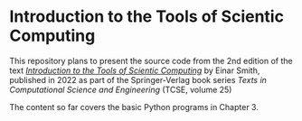 # Introduction to the Tools of Scientic Computing

This repository plans to present the source code from the 2nd edition of the  text [*Introduction to the Tools of Scientic Computing*](https://link.springer.com/book/10.1007/978-3-031-16972-4) by Einar Smith, published in 2022 as  part of the Springer-Verlag book series *Texts in Computational Science and Engineering* (TCSE, volume 25)

The content so far covers the basic Python programs in Chapter 3. 
